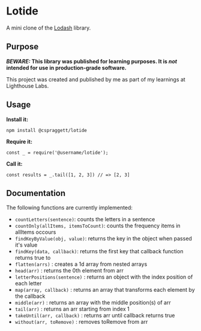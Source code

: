 # Lotide

A mini clone of the [Lodash](https://lodash.com) library.

## Purpose

**_BEWARE:_ This library was published for learning purposes. It is _not_ intended for use in production-grade software.**

This project was created and published by me as part of my learnings at Lighthouse Labs.

## Usage

**Install it:**

`npm install @cspraggett/lotide`

**Require it:**

`const _ = require('@username/lotide');`

**Call it:**

`const results = _.tail([1, 2, 3]) // => [2, 3]`

## Documentation

The following functions are currently implemented:

- `countLetters(sentence)`: counts the letters in a sentence
- `countOnly(allItems, itemsToCount)`: counts the frequency items in allItems occours
- `findKeyByValue(obj, value)`: returns the key in the object when passed it's value
- `findKey(data, callback)`: returns the first key that callback function returns true to
- `flatten(arrs)` : creates a 1d array from nested arrays
- `head(arr)` : returns the 0th element from arr
- `letterPositions(sentence)` : returns an object with the index position of each letter
- `map(array, callback)` : returns an array that transforms each element by the callback
- `middle(arr)` : returns an array with the middle position(s) of arr
- `tail(arr)` : returns an arr starting from index 1
- `takeUntil(arr, callback)` : returns arr until callback returns true
- `without(arr, toRemove)` : removes toRemove from arr
